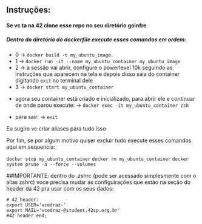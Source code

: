 ## Instruções:

#### Se vc ta na 42 clone esse repo no seu diretório goinfre

##### Dentro do diretório do dockerfile execute esses comandos em ordem:

- 0 -> `docker build -t my_ubuntu_image.`
- 1 -> `docker run -it --name my_ubuntu_container my_ubuntu_image`
- 2 -> a sessão vai abrir, configure o powerlevel 10k seguindo as instruções que aparecem na tela e depois disso saia do container digitando `exit` no terminal dele
- 3 -> `docker start my_ubuntu_container`

* agora seu container está criado e inicializado, para abrir ele e continuar de onde parou execute:
-> `docker exec -it my_ubuntu_container zsh`

* para sair:
-> `exit`

Eu sugiro vc criar aliases para tudo isso

Por fim, se por algum motivo quiser excluir tudo execute esses comandos aqui em sequencia:

`docker stop my_ubuntu_container`
`docker rm my_ubuntu_container`
`docker system prune -a --force --volumes`

##IMPORTANTE:
dentro do .zshrc (pode ser acessado simplesmente com o alias zshrc) voce precisa mudar as configuirações que estão na seção do header da 42 pra usar com os seus dados:
```
# 42 header:
export USER='vcedraz-'
export MAIL='vcedraz-@student.42sp.org.br'
#42 header end;
```
